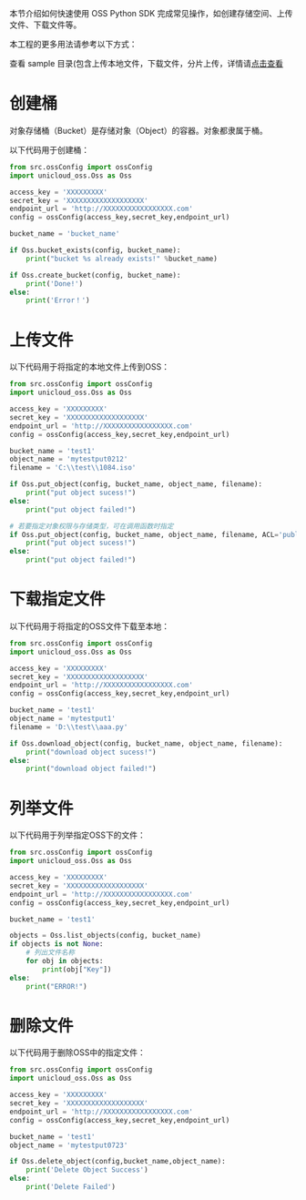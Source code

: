﻿
本节介绍如何快速使用 OSS Python SDK 完成常见操作，如创建存储空间、上传文件、下载文件等。

本工程的更多用法请参考以下方式：

查看 sample 目录\(包含上传本地文件，下载文件，分片上传，详情请[点击查看](https://github.com/unicloud-uos/uos-sdk-python)


# 创建桶

对象存储桶（Bucket）是存储对象（Object）的容器。对象都隶属于桶。

以下代码用于创建桶：

```python
from src.ossConfig import ossConfig
import unicloud_oss.Oss as Oss

access_key = 'XXXXXXXXX'
secret_key = 'XXXXXXXXXXXXXXXXXXX'
endpoint_url = 'http://XXXXXXXXXXXXXXXXX.com'
config = ossConfig(access_key,secret_key,endpoint_url)

bucket_name = 'bucket_name'

if Oss.bucket_exists(config, bucket_name):
    print("bucket %s already exists!" %bucket_name)

if Oss.create_bucket(config, bucket_name):
    print('Done!')
else:
    print('Error！')
```


# 上传文件 

以下代码用于将指定的本地文件上传到OSS：

```python
from src.ossConfig import ossConfig
import unicloud_oss.Oss as Oss

access_key = 'XXXXXXXXX'
secret_key = 'XXXXXXXXXXXXXXXXXXX'
endpoint_url = 'http://XXXXXXXXXXXXXXXXX.com'
config = ossConfig(access_key,secret_key,endpoint_url)

bucket_name = 'test1'
object_name = 'mytestput0212'
filename = 'C:\\test\\1084.iso'

if Oss.put_object(config, bucket_name, object_name, filename):
    print("put object sucess!")
else:
    print("put object failed!")

# 若要指定对象权限与存储类型，可在调用函数时指定
if Oss.put_object(config, bucket_name, object_name, filename, ACL='public-read', StorageClass='STANDARD'):
    print("put object sucess!")
else:
    print("put object failed!")
```

# 下载指定文件

以下代码用于将指定的OSS文件下载至本地：

```python
from src.ossConfig import ossConfig
import unicloud_oss.Oss as Oss

access_key = 'XXXXXXXXX'
secret_key = 'XXXXXXXXXXXXXXXXXXX'
endpoint_url = 'http://XXXXXXXXXXXXXXXXX.com'
config = ossConfig(access_key,secret_key,endpoint_url)

bucket_name = 'test1'
object_name = 'mytestput1'
filename = 'D:\\test\\aaa.py'

if Oss.download_object(config, bucket_name, object_name, filename):
    print("download object sucess!")
else:
    print("download object failed!")
```

# 列举文件

以下代码用于列举指定OSS下的文件：

```python
from src.ossConfig import ossConfig
import unicloud_oss.Oss as Oss

access_key = 'XXXXXXXXX'
secret_key = 'XXXXXXXXXXXXXXXXXXX'
endpoint_url = 'http://XXXXXXXXXXXXXXXXX.com'
config = ossConfig(access_key,secret_key,endpoint_url)

bucket_name = 'test1'

objects = Oss.list_objects(config, bucket_name)
if objects is not None:
    # 列出文件名称
    for obj in objects:
        print(obj["Key"])
else:
    print("ERROR!")
```

# 删除文件

以下代码用于删除OSS中的指定文件：

```python
from src.ossConfig import ossConfig
import unicloud_oss.Oss as Oss

access_key = 'XXXXXXXXX'
secret_key = 'XXXXXXXXXXXXXXXXXXX'
endpoint_url = 'http://XXXXXXXXXXXXXXXXX.com'
config = ossConfig(access_key,secret_key,endpoint_url)

bucket_name = 'test1'
object_name = 'mytestput0723'

if Oss.delete_object(config,bucket_name,object_name):
    print('Delete Object Success')
else:
    print('Delete Failed')
```

